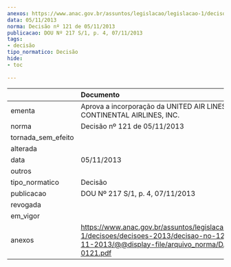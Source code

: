 ```yaml
---
anexos: https://www.anac.gov.br/assuntos/legislacao/legislacao-1/decisoes/decisoes-2013/decisao-no-121-de-05-11-2013/@@display-file/arquivo_norma/DA2013-0121.pdf
data: 05/11/2013
norma: Decisão nº 121 de 05/11/2013
publicacao: DOU Nº 217 S/1, p. 4, 07/11/2013
tags:
- decisão
tipo_normatico: Decisão
hide: 
- toc 
 
---
```


|                    | Documento                                                                                                                                                 |
|:-------------------|:----------------------------------------------------------------------------------------------------------------------------------------------------------|
| ementa             | Aprova a incorporação da UNITED AIR LINES, INC. pela CONTINENTAL AIRLINES, INC.                                                                           |
| norma              | Decisão nº 121 de 05/11/2013                                                                                                                              |
| tornada_sem_efeito |                                                                                                                                                           |
| alterada           |                                                                                                                                                           |
| data               | 05/11/2013                                                                                                                                                |
| outros             |                                                                                                                                                           |
| tipo_normatico     | Decisão                                                                                                                                                   |
| publicacao         | DOU Nº 217 S/1, p. 4, 07/11/2013                                                                                                                          |
| revogada           |                                                                                                                                                           |
| em_vigor           |                                                                                                                                                           |
| anexos             | https://www.anac.gov.br/assuntos/legislacao/legislacao-1/decisoes/decisoes-2013/decisao-no-121-de-05-11-2013/@@display-file/arquivo_norma/DA2013-0121.pdf |